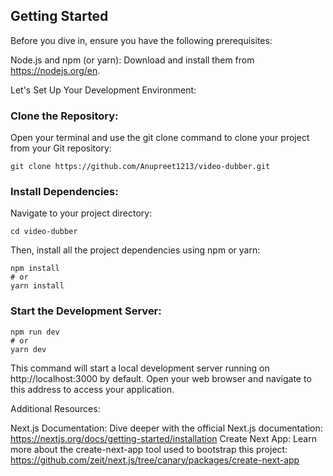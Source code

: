 ## Getting Started

Before you dive in, ensure you have the following prerequisites:

Node.js and npm (or yarn): Download and install them from https://nodejs.org/en.

Let's Set Up Your Development Environment:

### Clone the Repository:

Open your terminal and use the git clone command to clone your project from your Git repository:

```
git clone https://github.com/Anupreet1213/video-dubber.git
```

### Install Dependencies:

Navigate to your project directory:

```
cd video-dubber
```
Then, install all the project dependencies using npm or yarn:
```
npm install
# or
yarn install
```

### Start the Development Server:

```
npm run dev
# or
yarn dev
```
This command will start a local development server running on http://localhost:3000 by default. Open your web browser and navigate to this address to access your application.

Additional Resources:

Next.js Documentation: Dive deeper with the official Next.js documentation: https://nextjs.org/docs/getting-started/installation
Create Next App: Learn more about the create-next-app tool used to bootstrap this project: https://github.com/zeit/next.js/tree/canary/packages/create-next-app

